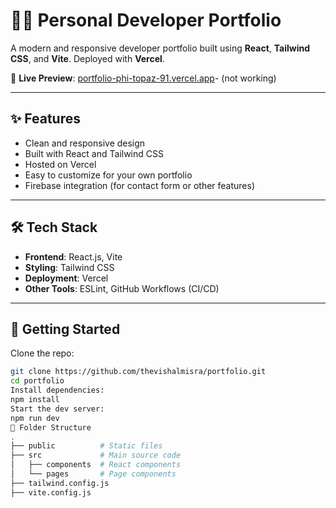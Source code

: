 # 🧑‍💻 Personal Developer Portfolio

A modern and responsive developer portfolio built using **React**, **Tailwind CSS**, and **Vite**. Deployed with **Vercel**.

🔗 **Live Preview**: [portfolio-phi-topaz-91.vercel.app](https://portfolio-phi-topaz-91.vercel.app)- (not working)

---

## ✨ Features

- Clean and responsive design
- Built with React and Tailwind CSS
- Hosted on Vercel
- Easy to customize for your own portfolio
- Firebase integration (for contact form or other features)

---

## 🛠️ Tech Stack

- **Frontend**: React.js, Vite
- **Styling**: Tailwind CSS
- **Deployment**: Vercel
- **Other Tools**: ESLint, GitHub Workflows (CI/CD)

---

## 🚀 Getting Started

Clone the repo:

```bash
git clone https://github.com/thevishalmisra/portfolio.git
cd portfolio
Install dependencies:
npm install
Start the dev server:
npm run dev
📁 Folder Structure
.
├── public          # Static files
├── src             # Main source code
│   ├── components  # React components
│   └── pages       # Page components
├── tailwind.config.js
├── vite.config.js





